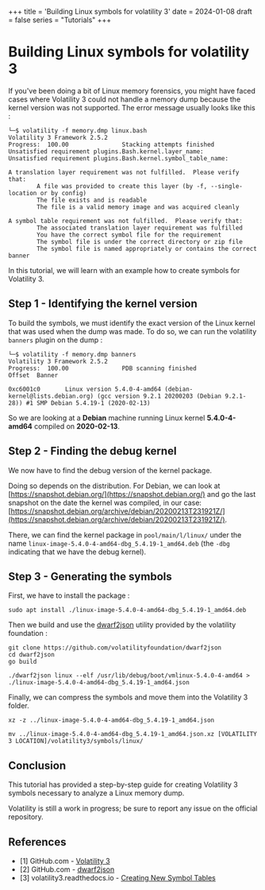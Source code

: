 +++
title = 'Building Linux symbols for volatility 3'
date = 2024-01-08
draft = false
series = "Tutorials"
+++

# Building Linux symbols for volatility 3

If you've been doing a bit of Linux memory forensics, you might have faced cases where Volatility 3 could not handle a memory dump because the kernel version was not supported. The error message usually looks like this :

```
└─$ volatility -f memory.dmp linux.bash
Volatility 3 Framework 2.5.2
Progress:  100.00               Stacking attempts finished     
Unsatisfied requirement plugins.Bash.kernel.layer_name:
Unsatisfied requirement plugins.Bash.kernel.symbol_table_name:

A translation layer requirement was not fulfilled.  Please verify that:
        A file was provided to create this layer (by -f, --single-location or by config)
        The file exists and is readable
        The file is a valid memory image and was acquired cleanly

A symbol table requirement was not fulfilled.  Please verify that:
        The associated translation layer requirement was fulfilled
        You have the correct symbol file for the requirement
        The symbol file is under the correct directory or zip file
        The symbol file is named appropriately or contains the correct banner
```

In this tutorial, we will learn with an example how to create symbols for Volatility 3.

## Step 1 - Identifying the kernel version 

To build the symbols, we must identify the exact version of the Linux kernel that was used when the dump was made. To do so, we can run the volatility `banners` plugin on the dump :

```
└─$ volatility -f memory.dmp banners              
Volatility 3 Framework 2.5.2
Progress:  100.00               PDB scanning finished                      
Offset  Banner

0xc6001c0       Linux version 5.4.0-4-amd64 (debian-kernel@lists.debian.org) (gcc version 9.2.1 20200203 (Debian 9.2.1-28)) #1 SMP Debian 5.4.19-1 (2020-02-13)
```

So we are looking at a **Debian** machine running Linux kernel **5.4.0-4-amd64** compiled on **2020-02-13**.

## Step 2 - Finding the debug kernel

We now have to find the debug version of the kernel package. 

Doing so depends on the distribution. For Debian, we can look at [https://snapshot.debian.org/](https://snapshot.debian.org/) and go the last snapshot on the date the kernel was compiled, in our case: [https://snapshot.debian.org/archive/debian/20200213T231921Z/](https://snapshot.debian.org/archive/debian/20200213T231921Z/).

There, we can find the kernel package in `pool/main/l/linux/` under the name `linux-image-5.4.0-4-amd64-dbg_5.4.19-1_amd64.deb` (the `-dbg` indicating that we have the debug kernel).


## Step 3 - Generating the symbols

First, we have to install the package :

```
sudo apt install ./linux-image-5.4.0-4-amd64-dbg_5.4.19-1_amd64.deb
```

Then we build and use the [dwarf2json](https://github.com/volatilityfoundation/dwarf2json) utility provided by the volatility foundation :

```
git clone https://github.com/volatilityfoundation/dwarf2json
cd dwarf2json
go build

./dwarf2json linux --elf /usr/lib/debug/boot/vmlinux-5.4.0-4-amd64 > ./linux-image-5.4.0-4-amd64-dbg_5.4.19-1_amd64.json
```

Finally, we can compress the symbols and move them into the Volatility 3 folder.

```
xz -z ../linux-image-5.4.0-4-amd64-dbg_5.4.19-1_amd64.json

mv ../linux-image-5.4.0-4-amd64-dbg_5.4.19-1_amd64.json.xz [VOLATILITY 3 LOCATION]/volatility3/symbols/linux/
```

## Conclusion

This tutorial has provided a step-by-step guide for creating Volatility 3 symbols necessary to analyze a Linux memory dump.

Volatility is still a work in progress; be sure to report any issue on the official repository.

## References

- [1] GitHub.com - [Volatility 3](https://github.com/volatilityfoundation/volatility3)
- [2] GitHub.com - [dwarf2json](https://github.com/volatilityfoundation/dwarf2json)
- [3] volatility3.readthedocs.io - [Creating New Symbol Tables](https://volatility3.readthedocs.io/en/latest/symbol-tables.html)